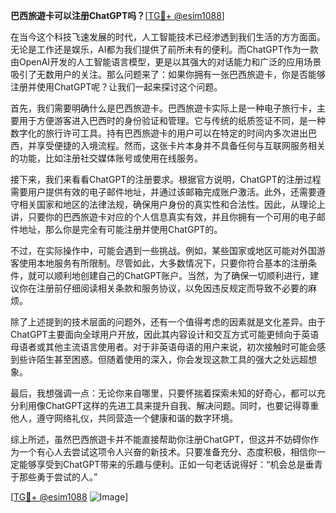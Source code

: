 **巴西旅遊卡可以注册ChatGPT吗？**[[TG💪+ @esim1088](https://t.me/s/esim1088)]

在当今这个科技飞速发展的时代，人工智能技术已经渗透到我们生活的方方面面。无论是工作还是娱乐，AI都为我们提供了前所未有的便利。而ChatGPT作为一款由OpenAI开发的人工智能语言模型，更是以其强大的对话能力和广泛的应用场景吸引了无数用户的关注。那么问题来了：如果你拥有一张巴西旅遊卡，你是否能够注册并使用ChatGPT呢？让我们一起来探讨这个问题。

首先，我们需要明确什么是巴西旅遊卡。巴西旅遊卡实际上是一种电子旅行卡，主要用于方便游客进入巴西时的身份验证和管理。它与传统的纸质签证不同，是一种数字化的旅行许可工具。持有巴西旅遊卡的用户可以在特定的时间内多次进出巴西，并享受便捷的入境流程。然而，这张卡片本身并不具备任何与互联网服务相关的功能，比如注册社交媒体账号或使用在线服务。

接下来，我们来看看ChatGPT的注册要求。根据官方说明，ChatGPT的注册过程需要用户提供有效的电子邮件地址，并通过该邮箱完成账户激活。此外，还需要遵守相关国家和地区的法律法规，确保用户身份的真实性和合法性。因此，从理论上讲，只要你的巴西旅遊卡对应的个人信息真实有效，并且你拥有一个可用的电子邮件地址，那么你是完全有可能注册并使用ChatGPT的。

不过，在实际操作中，可能会遇到一些挑战。例如，某些国家或地区可能对外国游客使用本地服务有所限制。尽管如此，大多数情况下，只要你符合基本的注册条件，就可以顺利地创建自己的ChatGPT账户。当然，为了确保一切顺利进行，建议你在注册前仔细阅读相关条款和服务协议，以免因违反规定而导致不必要的麻烦。

除了上述提到的技术层面的问题外，还有一个值得考虑的因素就是文化差异。由于ChatGPT主要面向全球用户开放，因此其内容设计和交互方式可能更倾向于英语母语者或其他主流语言使用者。对于非英语母语的用户来说，初次接触时可能会感到些许陌生甚至困惑。但随着使用的深入，你会发现这款工具的强大之处远超想象。

最后，我想强调一点：无论你来自哪里，只要怀揣着探索未知的好奇心，都可以充分利用像ChatGPT这样的先进工具来提升自我、解决问题。同时，也要记得尊重他人，遵守网络礼仪，共同营造一个健康和谐的数字环境。

综上所述，虽然巴西旅遊卡并不能直接帮助你注册ChatGPT，但这并不妨碍你作为一个有心人去尝试这项令人兴奋的新技术。只要准备充分、态度积极，相信你一定能够享受到ChatGPT带来的乐趣与便利。正如一句老话说得好：“机会总是垂青于那些勇于尝试的人。”

[[TG💪+ @esim1088](https://t.me/s/esim1088) ![Image](https://i.postimg.cc/4NQfJmqS/Snipaste-2025-05-13-00-14-12.png)]